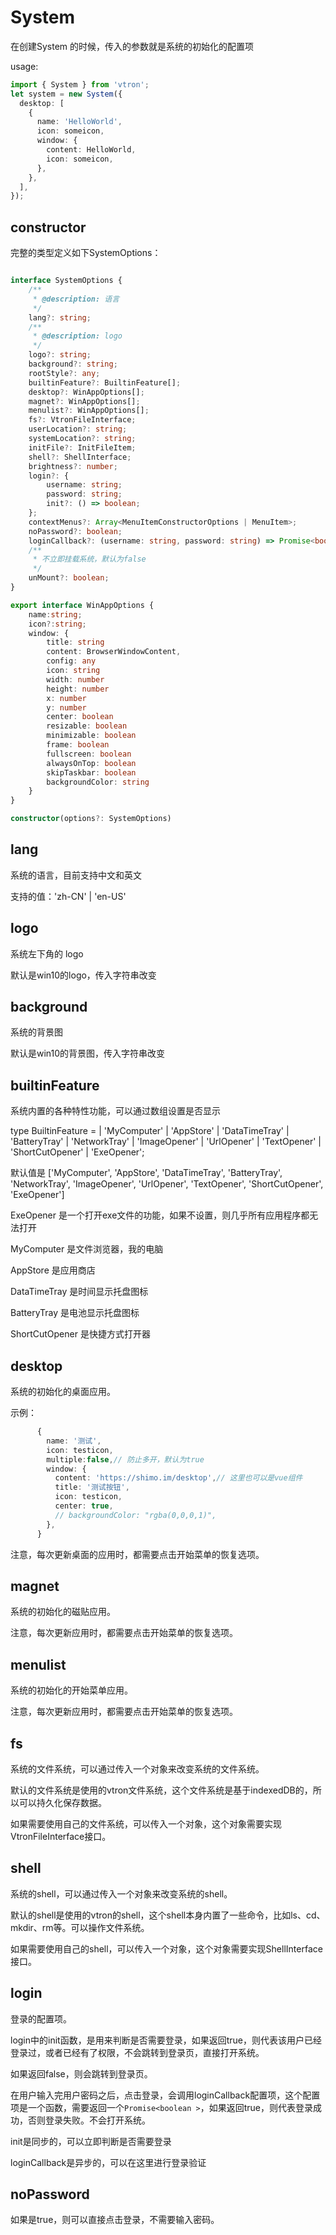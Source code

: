 # System

在创建System 的时候，传入的参数就是系统的初始化的配置项

usage:

```typescript
import { System } from 'vtron';
let system = new System({
  desktop: [
    {
      name: 'HelloWorld',
      icon: someicon,
      window: {
        content: HelloWorld,
        icon: someicon,
      },
    },
  ],
});
```

## constructor

完整的类型定义如下SystemOptions：

```typescript

interface SystemOptions {
    /**
     * @description: 语言
     */
    lang?: string;
    /**
     * @description: logo
     */
    logo?: string;
    background?: string;
    rootStyle?: any;
    builtinFeature?: BuiltinFeature[];
    desktop?: WinAppOptions[];
    magnet?: WinAppOptions[];
    menulist?: WinAppOptions[];
    fs?: VtronFileInterface;
    userLocation?: string;
    systemLocation?: string;
    initFile?: InitFileItem;
    shell?: ShellInterface;
    brightness?: number;
    login?: {
        username: string;
        password: string;
        init?: () => boolean;
    };
    contextMenus?: Array<MenuItemConstructorOptions | MenuItem>;
    noPassword?: boolean;
    loginCallback?: (username: string, password: string) => Promise<boolean>;
    /**
     * 不立即挂载系统，默认为false
     */
    unMount?: boolean;
}

export interface WinAppOptions {
    name:string;
    icon?:string;
    window: {
        title: string
        content: BrowserWindowContent,
        config: any
        icon: string
        width: number
        height: number
        x: number
        y: number
        center: boolean
        resizable: boolean
        minimizable: boolean
        frame: boolean
        fullscreen: boolean
        alwaysOnTop: boolean
        skipTaskbar: boolean
        backgroundColor: string
    }
}

constructor(options?: SystemOptions)
```

## lang

系统的语言，目前支持中文和英文

支持的值：'zh-CN' | 'en-US'

## logo

系统左下角的 logo

默认是win10的logo，传入字符串改变

## background

系统的背景图

默认是win10的背景图，传入字符串改变

## builtinFeature

系统内置的各种特性功能，可以通过数组设置是否显示

type BuiltinFeature =
  | 'MyComputer'
  | 'AppStore'
  | 'DataTimeTray'
  | 'BatteryTray'
  | 'NetworkTray'
  | 'ImageOpener'
  | 'UrlOpener'
  | 'TextOpener'
  | 'ShortCutOpener'
  | 'ExeOpener';


默认值是 ['MyComputer', 'AppStore', 'DataTimeTray', 'BatteryTray', 'NetworkTray', 'ImageOpener', 'UrlOpener', 'TextOpener', 'ShortCutOpener', 'ExeOpener']

ExeOpener 是一个打开exe文件的功能，如果不设置，则几乎所有应用程序都无法打开

MyComputer 是文件浏览器，我的电脑

AppStore 是应用商店

DataTimeTray 是时间显示托盘图标

BatteryTray 是电池显示托盘图标

ShortCutOpener 是快捷方式打开器

## desktop

系统的初始化的桌面应用。

示例：

```typescript
      {
        name: '测试',
        icon: testicon,
        multiple:false,// 防止多开，默认为true
        window: {
          content: 'https://shimo.im/desktop',// 这里也可以是vue组件
          title: '测试按钮',
          icon: testicon,
          center: true,
          // backgroundColor: "rgba(0,0,0,1)",
        },
      }
```

注意，每次更新桌面的应用时，都需要点击开始菜单的恢复选项。

## magnet

系统的初始化的磁贴应用。

注意，每次更新应用时，都需要点击开始菜单的恢复选项。

## menulist

系统的初始化的开始菜单应用。

注意，每次更新应用时，都需要点击开始菜单的恢复选项。

## fs

系统的文件系统，可以通过传入一个对象来改变系统的文件系统。

默认的文件系统是使用的vtron文件系统，这个文件系统是基于indexedDB的，所以可以持久化保存数据。

如果需要使用自己的文件系统，可以传入一个对象，这个对象需要实现VtronFileInterface接口。

## shell

系统的shell，可以通过传入一个对象来改变系统的shell。

默认的shell是使用的vtron的shell，这个shell本身内置了一些命令，比如ls、cd、mkdir、rm等。可以操作文件系统。

如果需要使用自己的shell，可以传入一个对象，这个对象需要实现ShellInterface接口。

## login

登录的配置项。

login中的init函数，是用来判断是否需要登录，如果返回true，则代表该用户已经登录过，或者已经有了权限，不会跳转到登录页，直接打开系统。

如果返回false，则会跳转到登录页。

在用户输入完用户密码之后，点击登录，会调用loginCallback配置项，这个配置项是一个函数，需要返回一个`Promise<boolean >`，如果返回true，则代表登录成功，否则登录失败。不会打开系统。

init是同步的，可以立即判断是否需要登录

loginCallback是异步的，可以在这里进行登录验证

## noPassword

如果是true，则可以直接点击登录，不需要输入密码。
